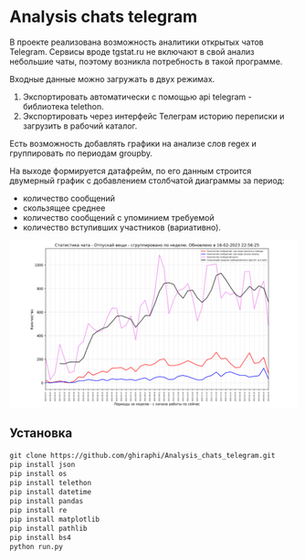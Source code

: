 # Analysis chats telegram 
В проекте реализована возможность аналитики открытых чатов Telegram. Сервисы вроде tgstat.ru не включают в свой анализ небольшие чаты, поэтому возникла потребность в такой программе.

Входные данные можно загружать в двух режимах.
1. Экспортировать автоматически с помощью api telegram - библиотека telethon.
2. Экспортировать через интерфейс Телеграм историю переписки и загрузить в рабочий каталог.

Есть возможность добавлять графики на анализе слов regex и группировать по периодам groupby.

На выходе формируется датафрейм, по его данным строится двумерный график с добавлением столбчатой диаграммы за период:
- количество сообщений 
- скользящее среднее 
- количество сообщений с упоминием требуемой 
- количество вступивших участников (вариативно).

<img src="online_analise/files/my_plot.png" width="600">

## Установка
```
git clone https://github.com/ghiraphi/Analysis_chats_telegram.git
pip install json
pip install os
pip install telethon
pip install datetime
pip install pandas
pip install re
pip install matplotlib
pip install pathlib
pip install bs4
python run.py
```
